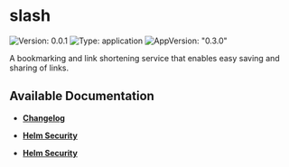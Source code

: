 # slash

![Version: 0.0.1](https://img.shields.io/badge/Version-0.0.1-informational?style=flat-square) ![Type: application](https://img.shields.io/badge/Type-application-informational?style=flat-square) ![AppVersion: "0.3.0"](https://img.shields.io/badge/AppVersion-"0.3.0"-informational?style=flat-square)

A bookmarking and link shortening service that enables easy saving and sharing of links.

## Available Documentation

- [**Changelog**](CHANGELOG)

- [**Helm Security**](container-security)

- [**Helm Security**](helm-security)

